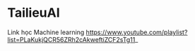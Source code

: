 # TailieuAI
Link học Machine learning
https://www.youtube.com/playlist?list=PLaKukjQCR56ZRh2cAkweftiZCF2sTg11_ 
